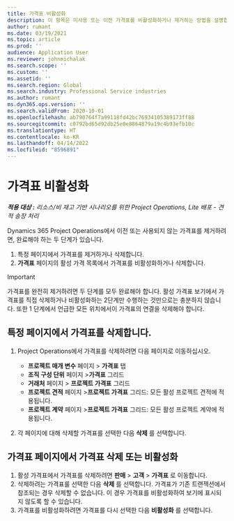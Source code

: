 ```yaml
---
title: 가격표 비활성화
description: 이 항목은 미사용 또는 이전 가격표를 비활성화하거나 제거하는 방법을 설명합니다.
author: rumant
ms.date: 03/19/2021
ms.topic: article
ms.prod: ''
audience: Application User
ms.reviewer: johnmichalak
ms.search.scope: ''
ms.custom: ''
ms.assetid: ''
ms.search.region: Global
ms.search.industry: Professional Service industries
ms.author: rumant
ms.dyn365.ops.version: ''
ms.search.validFrom: 2020-10-01
ms.openlocfilehash: ab790764f7a99118fd42bc76934105389173ff88
ms.sourcegitcommit: c0792bd65d92db25e0e8864879a19c4b93efb10c
ms.translationtype: HT
ms.contentlocale: ko-KR
ms.lasthandoff: 04/14/2022
ms.locfileid: "8596891"
---
```

# <a name="deactivate-price-lists"></a>가격표 비활성화 

_**적용 대상 :** 리소스/비 재고 기반 시나리오를 위한 Project Operations, Lite 배포 - 견적 송장 처리_

Dynamics 365 Project Operations에서 이전 또는 사용되지 않는 가격표를 제거하려면, 완료해야 하는 두 단계가 있습니다. 

1. 특정 페이지에서 가격표를 제거하거나 삭제합니다.
2. **가격표** 페이지의 활성 가격 목록에서 가격표를 비활성화하거나 삭제합니다.

>[!IMPORTANT]
> 가격표를 완전히 제거하려면 두 단계를 모두 완료해야 합니다. 활성 가격표 보기에서 가격표를 직접 삭제하거나 비활성화하는 2단계만 수행하는 것만으로는 충분하지 않습니다. 또한 1 단계에서 언급한 모든 위치에서이 가격표의 연결을 삭제해야 합니다.

## <a name="delete-the-price-list-from-specific-pages"></a>특정 페이지에서 가격표를 삭제합니다.
1. Project Operations에서 가격표를 삭제하려면 다음 페이지로 이동하십시오.  

      - **프로젝트 매개 변수** 페이지 > **가격표** 탭
      - **조직 구성 단위** 페이지 >**가격표** 그리드
      - **거래처** 페이지 > **프로젝트 가격표** 그리드
      - **프로젝트 견적** 페이지 >**프로젝트 가격표** 그리드: 모든 활성 프로젝트 견적에 적용됩니다.
      - **프로젝트 계약** 페이지 >**프로젝트 가격표** 그리드: 모든 활성 프로젝트 계약에 적용됩니다.

 2. 각 페이지에 대해 삭제할 가격표를 선택한 다음 **삭제** 를 선택합니다. 
 
## <a name="delete-or-deactivate-the-price-list-from-the-price-lists-page"></a>가격표 페이지에서 가격표 삭제 또는 비활성화
 
1. 활성 가격표에서 가격표를 삭제하려면 **판매** > **고객** > **가격표** 로 이동합니다. 
2. 삭제하려는 가격표룰 선택한 다음 **삭제** 를 선택합니다. 가격표가 기존 트랜잭션에서 참조되는 경우 삭제할 수 없습니다. 이 경우 가격표를 비활성화하여 보기에 표시되지 않도록 할 수 있습니다. 
3. 가격표를 비활성화하려면 가격표를 다시 선택한 다음 **비활성화** 를 선택합니다.   
